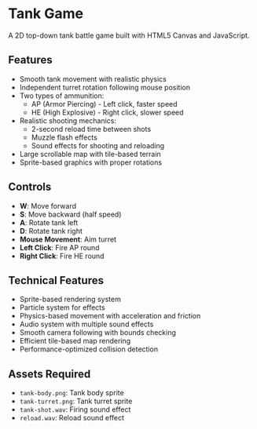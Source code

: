 # Tank Game

A 2D top-down tank battle game built with HTML5 Canvas and JavaScript.

## Features

- Smooth tank movement with realistic physics
- Independent turret rotation following mouse position
- Two types of ammunition:
  - AP (Armor Piercing) - Left click, faster speed
  - HE (High Explosive) - Right click, slower speed
- Realistic shooting mechanics:
  - 2-second reload time between shots
  - Muzzle flash effects
  - Sound effects for shooting and reloading
- Large scrollable map with tile-based terrain
- Sprite-based graphics with proper rotations

## Controls

- **W**: Move forward
- **S**: Move backward (half speed)
- **A**: Rotate tank left
- **D**: Rotate tank right
- **Mouse Movement**: Aim turret
- **Left Click**: Fire AP round
- **Right Click**: Fire HE round

## Technical Features

- Sprite-based rendering system
- Particle system for effects
- Physics-based movement with acceleration and friction
- Audio system with multiple sound effects
- Smooth camera following with bounds checking
- Efficient tile-based map rendering
- Performance-optimized collision detection

## Assets Required

- `tank-body.png`: Tank body sprite
- `tank-turret.png`: Tank turret sprite
- `tank-shot.wav`: Firing sound effect
- `reload.wav`: Reload sound effect
